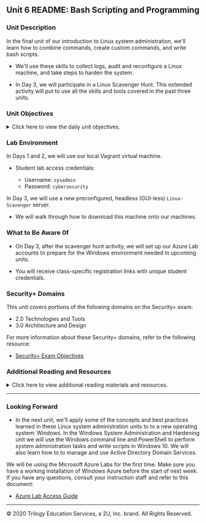 ## Unit 6 README: Bash Scripting and Programming

### Unit Description

In the final unit of our introduction to Linux system administration, we'll learn how to combine commands, create custom commands, and write bash scripts.

- We'll use these skills to collect logs, audit and reconfigure a Linux machine, and take steps to harden the system.

- In Day 3, we will participate in a Linux Scavenger Hunt. This extended activity will put to use all the skills and tools covered in the past three units.

### Unit Objectives

<details>
    <summary>Click here to view the daily unit objectives.</summary>

  <br>

- **Day 1:** Advanced Bash

    - Construct compound commands using `&&`, `|`, and file redirects.

    - Create and save alias commands to their `~/.bashrc` file.

    - Edit `$PATH` variables to include a custom `~/scripts` directory.

    - Create simple bash scripts made of a list of commands.


- **Day 2:** Ifs and Lists (Bash Scripting Continued)

    - Read bash and interpret scripts.

    - Use variables in bash scripts.

    - Use `if` statements in bash scripts.

    - Use lists in bash scripts.

    - Iterate through lists with `for` loops to do things like install lists of packages.


- **Day 3:** Linux Scavenger Hunt

    - Connect to a server using SSH.

    - Use the skills and tools learned during the past three units to complete a Linux Scavenger Hunt.


</details>


### Lab Environment

In Days 1 and 2, we will use our local Vagrant virtual machine.

- Student lab access credentials:

    - Username: `sysadmin`
    - Password: `cybersecurity`

In Day 3, we will use a new preconfigured, headless (GUI-less) `Linux-Scavenger` server.

- We will walk through how to download this machine onto our machines.

### What to Be Aware 0f

- On Day 3, after the scavenger hunt activity, we will set up our Azure Lab accounts to prepare for the Windows environment needed in upcoming units.

- You will receive class-specific registration links with unique student credentials.


### Security+ Domains

This unit covers portions of the following domains on the Security+ exam:

- 2.0 Technologies and Tools
- 3.0 Architecture and Design

For more information about these Security+ domains, refer to the following resource:
   - [Security+ Exam Objectives](https://www.comptia.jp/pdf/Security%2B%20SY0-501%20Exam%20Objectives.pdf)


### Additional Reading and Resources

<details>
<summary> Click here to view additional reading materials and resources. </summary>
</br>

- **Day 1 and 2 Resources**:

    - [Linuxconfig.org: Bash Scripting Tutorial for Beginners](https://linuxconfig.org/bash-scripting-tutorial-for-beginners)

    - [Ryan's Tutorials: Bash Scripting Tutorial](https://ryanstutorials.net/bash-scripting-tutorial/)

    - [Devhints.io: Bash Scripting Cheat Sheet](https://devhints.io/bash)


- **Day 3 Resources**:

    - [SSH.com: What is the SSH protocol?](https://www.ssh.com/ssh/protocol/)



</details>

---

### Looking Forward

- In the next unit, we'll apply some of the concepts and best practices learned in these Linux system administration units to to a new operating system: Windows. In the Windows System Administration and Hardening unit we will use the Windows command line and PowerShell to perform system administration tasks and write scripts in Windows 10. We will also learn how to to manage and use Active Directory Domain Services.

We will be using the Microsoft Azure Labs for the first time. Make sure you have a working installation of Windows Azure before the start of next week. If you have any questions, consult your instruction staff and refer to this document:

- [Azure Lab Access Guide](LabAccessGuide.md)

---

© 2020 Trilogy Education Services, a 2U, Inc. brand. All Rights Reserved.    
